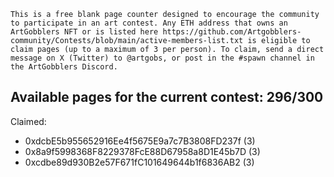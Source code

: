 `This is a free blank page counter designed to encourage the community to participate in an art contest. Any ETH address that owns an ArtGobblers NFT or is listed here https://github.com/Artgobblers-community/Contests/blob/main/active-members-list.txt is eligible to claim pages (up to a maximum of 3 per person). To claim, send a direct message on X (Twitter) to @artgobs, or post in the #spawn channel in the ArtGobblers Discord.`

## Available pages for the current contest: 296/300

Claimed:

* 0xdcbE5b955652916Ee4f5675E9a7c7B3808FD237f (3)
* 0x8a9f5998368F8229378FcE88D67958a8D1E45b7D (3)
* 0xcdbe89d930B2e57F671fC101649644b1f6836AB2 (3)
